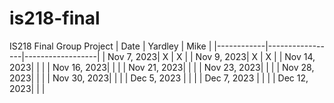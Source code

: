 # is218-final
IS218 Final Group Project 
| Date       | Yardley         | Mike             |
|------------|-----------------|------------------|
| Nov 7, 2023|          X      |       X          |
| Nov 9, 2023|          X      |       X          |
| Nov 14, 2023|                |                  |
| Nov 16, 2023|                |                  |
| Nov 21, 2023|                |                  |
| Nov 23, 2023|                |                  |
| Nov 28, 2023|                |                  |
| Nov 30, 2023|                |                  |
| Dec 5, 2023 |                |                  |
| Dec 7, 2023 |                |                  |
| Dec 12, 2023|                |                  | 
